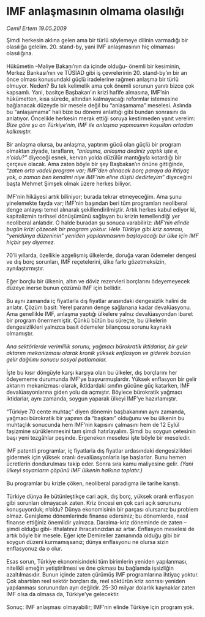 # IMF anlaşmasının olmama olasılığı

*Cemil Ertem 19.05.2009*

<div class="taraf_structure_2col_1zq">
<div class="margen_n">



 <p>Şimdi herkesin aklına gelen ama bir türlü söylemeye dilinin varmadığı bir olasılığa gelelim. 20. stand-by, yani IMF anlaşmasının hiç olmaması olasılığına. <br/><br/>Hükümetin –Maliye Bakanı’nın da içinde olduğu- önemli bir kesiminin, Merkez Bankası’nın ve TÜSİAD gibi iş çevrelerinin 20. stand-by’ın bir an önce olması konusundaki güçlü iradelerine rağmen anlaşma bir türlü olmuyor. Neden? Bu tek kelimelik ama çok önemli sorunun yanıtı bizce çok kapsamlı. Yani, basitçe Başbakan’ın krizi hafife almasına, IMF’nin hükümetten, kısa sürede, altından kalmayacağı reformlar istemesine bağlanacak düzeyde bir mesele değil bu “anlaşamama” meselesi. Aslında bu “anlaşamama” hali bize bu dönemi anlattığı gibi bundan sonrasını da anlatıyor. Öncelikle herkesin merak ettiği soruya kestirmeden yanıt verelim: <i>Bize göre şu an Türkiye’nin, IMF ile anlaşma yapmasının koşulları ortadan kalkmıştır.</i> <br/><br/>Bir anlaşma olursa, bu anlaşma, yaptırım gücü olan güçlü bir program olmaktan ziyade, tarafların<i>, “anlaşma, anlaşma dediniz yaptık işte e, n’oldu?”</i> diyeceği esnek, kervan yolda düzülür mantığıyla kotardığı bir çerçeve olacak. Ama zaten böyle bir şey Başbakan’ın önüne gittiğinde, “<i>zaten orta vadeli program var; IMF’den alınacak borç paraya da ihtiyaç yok, o zaman ben kendimi niye IMF’nin eline düştü dedirteyim”</i> diyeceğini başta Mehmet Şimşek olmak üzere herkes biliyor. <br/><br/>IMF’nin hikâyesi artık biliniyor; burada tekrar etmeyeceğim. Ama şunu yinelemekte fayda var; IMF’nin başından beri tüm programları neoliberal denge anlayışı temel alınarak şekillendirilmiştir. Artık herkes kabul ediyor ki, kapitalizmin tarihsel dönüşümünü sağlayan bu krizin temellendiği yer neoliberal anlatıdır. O halde buradan şu sonuca varabiliriz: <i>IMF’nin elinde bugün krizi çözecek bir program yoktur. Hele Türkiye gibi kriz sonrası, “yenidünya düzeninin” yeniden yapılanmasının başlayacağı bir ülke için IMF hiçbir şey diyemez.</i> <br/><br/>70’li yıllarda, özellikle azgelişmiş ülkelerde, doruğa varan ödemeler dengesi ve dış borç sorunları, IMF reçetelerini, ülke farkı gözetmeksizin, aynılaştırmıştır. <br/><br/>Eğer borçlu bir ülkenin, altın ve döviz rezervleri borçlarını ödeyemeyecek düzeye inerse bunun çözümü IMF için bellidir. <br/><br/>Bu aynı zamanda iç fiyatlarla dış fiyatlar arasındaki dengesizlik halini de anlatır. Çözüm basit: Yerel paranın denge sağlanana kadar devalüasyonu. Ama genellikle IMF, anlaşma yaptığı ülkelere yalnız devalüasyondan ibaret bir program önermemiştir. Çünkü bütün bu süreçte, bu ülkelerin dengesizlikleri yalnızca basit ödemeler bilançosu sorunu kaynaklı olmamıştır. <i><br/><br/>Ana sektörlerde verimlilik sorunu, yağmacı bürokratik iktidarlar, bir gelir aktarım mekanizması olarak kronik yüksek enflasyon ve giderek bozulan gelir dağılımı sonucu sosyal patlamalar.</i> <br/><br/>İşte bu kısır döngüyle karşı karşıya olan bu ülkeler, dış borçlarını her ödeyememe durumunda IMF’ye başvurmuşlardır. Yüksek enflasyon bir gelir aktarım mekanizması olarak, iktidardaki sınıfın gücüne güç katarken, IMF devalüasyonlarına giden yolu da açmıştır. Böylece bürokratik yağmacı iktidarlar, aynı zamanda, soygun yaparak ülkeyi IMF’ye hazırlamıştır. <br/><br/>“Türkiye 70 cente muhtaç” diyen dönemin başbakanının aynı zamanda, yağmacı bürokratik bir yapının da “başkanı” olduğunu ve bu ülkenin bu muhtaçlık sonucunda hem IMF’nin kapısını çalmasını hem de 12 Eylül faşizmine sürüklenmesini tam şimdi hatırlayalım. Şimdi bu soygun çetesinin başı yeni tezgâhlar peşinde. Ergenekon meselesi işte böyle bir meseledir. <br/><br/>IMF patentli programlar, iç fiyatlarla dış fiyatlar ardasındaki dengesizlikleri gidermek için yüksek oranlı devalüasyonlarla işe başlarlar. Bunu hemen ücretlerin dondurulması takip eder. Sonra sıra kamu maliyesine gelir. <i>(Yani ülkeyi soyanların çöpünü IMF ülkenin halkına toplatır.) </i><br/><br/>Bu programlar bu krizle çöken, neoliberal paradigma ile tarihe karıştı. <br/><br/>Türkiye dünya ile bütünleştikçe cari açık, dış borç, yüksek oranlı enflasyon gibi sorunları olmayacak zaten. Kriz öncesi en çok cari açık sorununu konuşuyorduk; n’oldu? Dünya ekonomisinin bir parçası olursanız bu problem olmaz. Genişleme dönemlerinde finanse edersiniz; bu dönemlerde, nasıl finanse ettiğiniz önemlidir yalnızca. Daralma-kriz döneminde de zaten –şimdi olduğu gibi- ithalatınız ihracatınızdan az artar. Enflasyon meselesi de artık böyle bir mesele. Eğer içte Demireller zamanında olduğu gibi bir soygun düzeni kurmamışsanız; dünya enflasyonu ne olursa sizin enflasyonuz da o olur. <br/><br/>Esas sorun, Türkiye ekonomisindeki tüm birimlerin yeniden yapılanması, nitelikli emeğin yetiştirilmesi ve öne çıkması bu bağlamda işsizliğin azaltılmasıdır. Bunun içinde zaten çürümüş IMF programlarına ihtiyaç yoktur. Çok abartılan reel sektör borçları da, reel söktürün kriz sonrası yeniden yapılanması sorunundan ayrı değildir. 25-30 milyar dolarlık kaynaklar zaten IMF olsa da olmasa da, Türkiye’ye gelecektir.<br/><br/>Sonuç: IMF anlaşması olmayabilir; IMF’nin elinde Türkiye için program yok.</p>
<br/>
<br/>
<br/>



<br/>


<div id="taraf_not">
</div>

</div>


</div>
